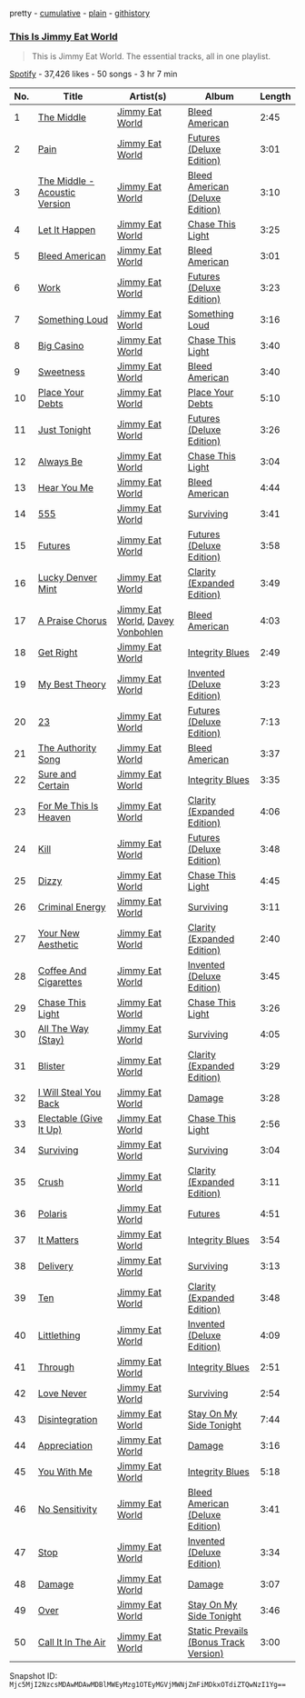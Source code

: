 pretty - [cumulative](/playlists/cumulative/37i9dQZF1DZ06evO25r82I.md) - [plain](/playlists/plain/37i9dQZF1DZ06evO25r82I) - [githistory](https://github.githistory.xyz/mackorone/spotify-playlist-archive/blob/main/playlists/plain/37i9dQZF1DZ06evO25r82I)

### [This Is Jimmy Eat World](https://open.spotify.com/playlist/37i9dQZF1DZ06evO25r82I)

> This is Jimmy Eat World\. The essential tracks, all in one playlist.

[Spotify](https://open.spotify.com/user/spotify) - 37,426 likes - 50 songs - 3 hr 7 min

| No. | Title | Artist(s) | Album | Length |
|---|---|---|---|---|
| 1 | [The Middle](https://open.spotify.com/track/6GG73Jik4jUlQCkKg9JuGO) | [Jimmy Eat World](https://open.spotify.com/artist/3Ayl7mCk0nScecqOzvNp6s) | [Bleed American](https://open.spotify.com/album/0UJhhj5bn5AGAjryFnhueP) | 2:45 |
| 2 | [Pain](https://open.spotify.com/track/2WhDg8UWljoAl8oNh8uZbJ) | [Jimmy Eat World](https://open.spotify.com/artist/3Ayl7mCk0nScecqOzvNp6s) | [Futures \(Deluxe Edition\)](https://open.spotify.com/album/58EcHXCjDzwqHiXDo9523u) | 3:01 |
| 3 | [The Middle \- Acoustic Version](https://open.spotify.com/track/7HJmJYQqBq2tn7RleFlun5) | [Jimmy Eat World](https://open.spotify.com/artist/3Ayl7mCk0nScecqOzvNp6s) | [Bleed American \(Deluxe Edition\)](https://open.spotify.com/album/2P6BqQ7RMpgx8lgoeahpW8) | 3:10 |
| 4 | [Let It Happen](https://open.spotify.com/track/2Vm9PdvlNkCDqInLdOVkAN) | [Jimmy Eat World](https://open.spotify.com/artist/3Ayl7mCk0nScecqOzvNp6s) | [Chase This Light](https://open.spotify.com/album/4Xu33ctS2pLQX9FicNS5IY) | 3:25 |
| 5 | [Bleed American](https://open.spotify.com/track/61XspFITuKmAlYdQacNCbF) | [Jimmy Eat World](https://open.spotify.com/artist/3Ayl7mCk0nScecqOzvNp6s) | [Bleed American](https://open.spotify.com/album/0UJhhj5bn5AGAjryFnhueP) | 3:01 |
| 6 | [Work](https://open.spotify.com/track/7jOmU5z5lgwTL5meoapbMf) | [Jimmy Eat World](https://open.spotify.com/artist/3Ayl7mCk0nScecqOzvNp6s) | [Futures \(Deluxe Edition\)](https://open.spotify.com/album/58EcHXCjDzwqHiXDo9523u) | 3:23 |
| 7 | [Something Loud](https://open.spotify.com/track/5wZK0hHduZpjWWoT0rq9p4) | [Jimmy Eat World](https://open.spotify.com/artist/3Ayl7mCk0nScecqOzvNp6s) | [Something Loud](https://open.spotify.com/album/07jTFwFWX1boeyv2mTmtx1) | 3:16 |
| 8 | [Big Casino](https://open.spotify.com/track/463wBlCYhDPuOVvAU8bS1h) | [Jimmy Eat World](https://open.spotify.com/artist/3Ayl7mCk0nScecqOzvNp6s) | [Chase This Light](https://open.spotify.com/album/4Xu33ctS2pLQX9FicNS5IY) | 3:40 |
| 9 | [Sweetness](https://open.spotify.com/track/429IbFR4yp2J81CeTwF5iY) | [Jimmy Eat World](https://open.spotify.com/artist/3Ayl7mCk0nScecqOzvNp6s) | [Bleed American](https://open.spotify.com/album/0UJhhj5bn5AGAjryFnhueP) | 3:40 |
| 10 | [Place Your Debts](https://open.spotify.com/track/29f4cPjqBi9n5lS8XQlKa3) | [Jimmy Eat World](https://open.spotify.com/artist/3Ayl7mCk0nScecqOzvNp6s) | [Place Your Debts](https://open.spotify.com/album/3I3kMVNvm0kT9RZGjeyNDl) | 5:10 |
| 11 | [Just Tonight](https://open.spotify.com/track/5ZLwbxq5jydIxksfX6ezAn) | [Jimmy Eat World](https://open.spotify.com/artist/3Ayl7mCk0nScecqOzvNp6s) | [Futures \(Deluxe Edition\)](https://open.spotify.com/album/58EcHXCjDzwqHiXDo9523u) | 3:26 |
| 12 | [Always Be](https://open.spotify.com/track/7LyZKnITD52R7SLxoh2VFq) | [Jimmy Eat World](https://open.spotify.com/artist/3Ayl7mCk0nScecqOzvNp6s) | [Chase This Light](https://open.spotify.com/album/4Xu33ctS2pLQX9FicNS5IY) | 3:04 |
| 13 | [Hear You Me](https://open.spotify.com/track/1TvNcWY7WwPLQINhimxycA) | [Jimmy Eat World](https://open.spotify.com/artist/3Ayl7mCk0nScecqOzvNp6s) | [Bleed American](https://open.spotify.com/album/0UJhhj5bn5AGAjryFnhueP) | 4:44 |
| 14 | [555](https://open.spotify.com/track/2TJkd845G0ocbd0m5jLroC) | [Jimmy Eat World](https://open.spotify.com/artist/3Ayl7mCk0nScecqOzvNp6s) | [Surviving](https://open.spotify.com/album/1oXiDeNuXr0A4DFQEr3fhI) | 3:41 |
| 15 | [Futures](https://open.spotify.com/track/6vkN5oRi56GK0lPX0X0EZN) | [Jimmy Eat World](https://open.spotify.com/artist/3Ayl7mCk0nScecqOzvNp6s) | [Futures \(Deluxe Edition\)](https://open.spotify.com/album/58EcHXCjDzwqHiXDo9523u) | 3:58 |
| 16 | [Lucky Denver Mint](https://open.spotify.com/track/2GtMBnQshzpr6kIInqTJVd) | [Jimmy Eat World](https://open.spotify.com/artist/3Ayl7mCk0nScecqOzvNp6s) | [Clarity \(Expanded Edition\)](https://open.spotify.com/album/0JfCEzWgcuUxrAUZw5eUT4) | 3:49 |
| 17 | [A Praise Chorus](https://open.spotify.com/track/0n7d3no0cHnsnkgfFzDuj4) | [Jimmy Eat World](https://open.spotify.com/artist/3Ayl7mCk0nScecqOzvNp6s), [Davey Vonbohlen](https://open.spotify.com/artist/2EYidR98SsS1xtRwavAmW1) | [Bleed American](https://open.spotify.com/album/0UJhhj5bn5AGAjryFnhueP) | 4:03 |
| 18 | [Get Right](https://open.spotify.com/track/19cVww3dRYFzVvslJu2NtL) | [Jimmy Eat World](https://open.spotify.com/artist/3Ayl7mCk0nScecqOzvNp6s) | [Integrity Blues](https://open.spotify.com/album/03hVtUfmQW3fhMbYoliIod) | 2:49 |
| 19 | [My Best Theory](https://open.spotify.com/track/62vYBYt9dJgI1Wn31iTdgC) | [Jimmy Eat World](https://open.spotify.com/artist/3Ayl7mCk0nScecqOzvNp6s) | [Invented \(Deluxe Edition\)](https://open.spotify.com/album/1TxRb6Hl940xyXG4eL8Tlo) | 3:23 |
| 20 | [23](https://open.spotify.com/track/12tjs2HBsd4puDnUgZMKki) | [Jimmy Eat World](https://open.spotify.com/artist/3Ayl7mCk0nScecqOzvNp6s) | [Futures \(Deluxe Edition\)](https://open.spotify.com/album/58EcHXCjDzwqHiXDo9523u) | 7:13 |
| 21 | [The Authority Song](https://open.spotify.com/track/7gAw3OKcrfeRWOFxWs7wgK) | [Jimmy Eat World](https://open.spotify.com/artist/3Ayl7mCk0nScecqOzvNp6s) | [Bleed American](https://open.spotify.com/album/0UJhhj5bn5AGAjryFnhueP) | 3:37 |
| 22 | [Sure and Certain](https://open.spotify.com/track/48nnqkmwmjZ7ohyShSyKAm) | [Jimmy Eat World](https://open.spotify.com/artist/3Ayl7mCk0nScecqOzvNp6s) | [Integrity Blues](https://open.spotify.com/album/03hVtUfmQW3fhMbYoliIod) | 3:35 |
| 23 | [For Me This Is Heaven](https://open.spotify.com/track/64Kk49W8HFh22diWSBVxCr) | [Jimmy Eat World](https://open.spotify.com/artist/3Ayl7mCk0nScecqOzvNp6s) | [Clarity \(Expanded Edition\)](https://open.spotify.com/album/0JfCEzWgcuUxrAUZw5eUT4) | 4:06 |
| 24 | [Kill](https://open.spotify.com/track/6dnHFZrpQDzSAxIsnQaEcJ) | [Jimmy Eat World](https://open.spotify.com/artist/3Ayl7mCk0nScecqOzvNp6s) | [Futures \(Deluxe Edition\)](https://open.spotify.com/album/58EcHXCjDzwqHiXDo9523u) | 3:48 |
| 25 | [Dizzy](https://open.spotify.com/track/5xn1j6DBs769Kn3BvGQWDA) | [Jimmy Eat World](https://open.spotify.com/artist/3Ayl7mCk0nScecqOzvNp6s) | [Chase This Light](https://open.spotify.com/album/4Xu33ctS2pLQX9FicNS5IY) | 4:45 |
| 26 | [Criminal Energy](https://open.spotify.com/track/1sqEf1JGRZlxQBpSbvLcC0) | [Jimmy Eat World](https://open.spotify.com/artist/3Ayl7mCk0nScecqOzvNp6s) | [Surviving](https://open.spotify.com/album/1oXiDeNuXr0A4DFQEr3fhI) | 3:11 |
| 27 | [Your New Aesthetic](https://open.spotify.com/track/0gL7j0cio6IOFizDz0kKpu) | [Jimmy Eat World](https://open.spotify.com/artist/3Ayl7mCk0nScecqOzvNp6s) | [Clarity \(Expanded Edition\)](https://open.spotify.com/album/0JfCEzWgcuUxrAUZw5eUT4) | 2:40 |
| 28 | [Coffee And Cigarettes](https://open.spotify.com/track/7svTK1vdqxc1zsVWTCYHaD) | [Jimmy Eat World](https://open.spotify.com/artist/3Ayl7mCk0nScecqOzvNp6s) | [Invented \(Deluxe Edition\)](https://open.spotify.com/album/1TxRb6Hl940xyXG4eL8Tlo) | 3:45 |
| 29 | [Chase This Light](https://open.spotify.com/track/3sA8cYDDjhjowVUue11AbF) | [Jimmy Eat World](https://open.spotify.com/artist/3Ayl7mCk0nScecqOzvNp6s) | [Chase This Light](https://open.spotify.com/album/4Xu33ctS2pLQX9FicNS5IY) | 3:26 |
| 30 | [All The Way \(Stay\)](https://open.spotify.com/track/5l0pUBYQ5CpPZWMtRvX26K) | [Jimmy Eat World](https://open.spotify.com/artist/3Ayl7mCk0nScecqOzvNp6s) | [Surviving](https://open.spotify.com/album/1oXiDeNuXr0A4DFQEr3fhI) | 4:05 |
| 31 | [Blister](https://open.spotify.com/track/1k4SbPrQlJws5oxPvVi6bP) | [Jimmy Eat World](https://open.spotify.com/artist/3Ayl7mCk0nScecqOzvNp6s) | [Clarity \(Expanded Edition\)](https://open.spotify.com/album/0JfCEzWgcuUxrAUZw5eUT4) | 3:29 |
| 32 | [I Will Steal You Back](https://open.spotify.com/track/32Cimaqis8qkGRMACGsOkh) | [Jimmy Eat World](https://open.spotify.com/artist/3Ayl7mCk0nScecqOzvNp6s) | [Damage](https://open.spotify.com/album/3cTKLglWH2XfDfbwqXvaGo) | 3:28 |
| 33 | [Electable \(Give It Up\)](https://open.spotify.com/track/6YF86Myf8ganLrq9QtCg0E) | [Jimmy Eat World](https://open.spotify.com/artist/3Ayl7mCk0nScecqOzvNp6s) | [Chase This Light](https://open.spotify.com/album/4Xu33ctS2pLQX9FicNS5IY) | 2:56 |
| 34 | [Surviving](https://open.spotify.com/track/6oKVC61L9Jrd13dvDJJVJr) | [Jimmy Eat World](https://open.spotify.com/artist/3Ayl7mCk0nScecqOzvNp6s) | [Surviving](https://open.spotify.com/album/1oXiDeNuXr0A4DFQEr3fhI) | 3:04 |
| 35 | [Crush](https://open.spotify.com/track/4WgqQODh6GOGqIf7o7pkX4) | [Jimmy Eat World](https://open.spotify.com/artist/3Ayl7mCk0nScecqOzvNp6s) | [Clarity \(Expanded Edition\)](https://open.spotify.com/album/0JfCEzWgcuUxrAUZw5eUT4) | 3:11 |
| 36 | [Polaris](https://open.spotify.com/track/4fQjex0ezXcMGpdjlGVi44) | [Jimmy Eat World](https://open.spotify.com/artist/3Ayl7mCk0nScecqOzvNp6s) | [Futures](https://open.spotify.com/album/2EDsu3fuAiflZczcFZTr4y) | 4:51 |
| 37 | [It Matters](https://open.spotify.com/track/6gXzzIJs34eYV6CnpiJsP2) | [Jimmy Eat World](https://open.spotify.com/artist/3Ayl7mCk0nScecqOzvNp6s) | [Integrity Blues](https://open.spotify.com/album/03hVtUfmQW3fhMbYoliIod) | 3:54 |
| 38 | [Delivery](https://open.spotify.com/track/3MY5hKy9nT2D1gEdg3UFVv) | [Jimmy Eat World](https://open.spotify.com/artist/3Ayl7mCk0nScecqOzvNp6s) | [Surviving](https://open.spotify.com/album/1oXiDeNuXr0A4DFQEr3fhI) | 3:13 |
| 39 | [Ten](https://open.spotify.com/track/2WKfrlOLw7U1RvqvdiMpM2) | [Jimmy Eat World](https://open.spotify.com/artist/3Ayl7mCk0nScecqOzvNp6s) | [Clarity \(Expanded Edition\)](https://open.spotify.com/album/0JfCEzWgcuUxrAUZw5eUT4) | 3:48 |
| 40 | [Littlething](https://open.spotify.com/track/1OPeUHaZESc6zMHGXzsk6U) | [Jimmy Eat World](https://open.spotify.com/artist/3Ayl7mCk0nScecqOzvNp6s) | [Invented \(Deluxe Edition\)](https://open.spotify.com/album/1TxRb6Hl940xyXG4eL8Tlo) | 4:09 |
| 41 | [Through](https://open.spotify.com/track/4Iydh0QUgxeOB1o5oKAzAr) | [Jimmy Eat World](https://open.spotify.com/artist/3Ayl7mCk0nScecqOzvNp6s) | [Integrity Blues](https://open.spotify.com/album/03hVtUfmQW3fhMbYoliIod) | 2:51 |
| 42 | [Love Never](https://open.spotify.com/track/2lfp6K5WOQ44IhxD2Wkhr2) | [Jimmy Eat World](https://open.spotify.com/artist/3Ayl7mCk0nScecqOzvNp6s) | [Surviving](https://open.spotify.com/album/1oXiDeNuXr0A4DFQEr3fhI) | 2:54 |
| 43 | [Disintegration](https://open.spotify.com/track/7jqlpEgPLAYpj7ZfESA294) | [Jimmy Eat World](https://open.spotify.com/artist/3Ayl7mCk0nScecqOzvNp6s) | [Stay On My Side Tonight](https://open.spotify.com/album/09fHkrgGyzKYau7SuWsZbj) | 7:44 |
| 44 | [Appreciation](https://open.spotify.com/track/0laArkVVQj7e5ld4oiN615) | [Jimmy Eat World](https://open.spotify.com/artist/3Ayl7mCk0nScecqOzvNp6s) | [Damage](https://open.spotify.com/album/3cTKLglWH2XfDfbwqXvaGo) | 3:16 |
| 45 | [You With Me](https://open.spotify.com/track/2LjA5UUnyUKTMZ3qdBI8De) | [Jimmy Eat World](https://open.spotify.com/artist/3Ayl7mCk0nScecqOzvNp6s) | [Integrity Blues](https://open.spotify.com/album/03hVtUfmQW3fhMbYoliIod) | 5:18 |
| 46 | [No Sensitivity](https://open.spotify.com/track/0kOWnNQzEwFv5G5FEal3MU) | [Jimmy Eat World](https://open.spotify.com/artist/3Ayl7mCk0nScecqOzvNp6s) | [Bleed American \(Deluxe Edition\)](https://open.spotify.com/album/2P6BqQ7RMpgx8lgoeahpW8) | 3:41 |
| 47 | [Stop](https://open.spotify.com/track/5P0IZCEAXz3Bbsp9xquM82) | [Jimmy Eat World](https://open.spotify.com/artist/3Ayl7mCk0nScecqOzvNp6s) | [Invented \(Deluxe Edition\)](https://open.spotify.com/album/1TxRb6Hl940xyXG4eL8Tlo) | 3:34 |
| 48 | [Damage](https://open.spotify.com/track/3T1mwQ0XLG4WhF8jO9FQ7G) | [Jimmy Eat World](https://open.spotify.com/artist/3Ayl7mCk0nScecqOzvNp6s) | [Damage](https://open.spotify.com/album/3cTKLglWH2XfDfbwqXvaGo) | 3:07 |
| 49 | [Over](https://open.spotify.com/track/78FHi3kc3BbaCXIjyti0vX) | [Jimmy Eat World](https://open.spotify.com/artist/3Ayl7mCk0nScecqOzvNp6s) | [Stay On My Side Tonight](https://open.spotify.com/album/09fHkrgGyzKYau7SuWsZbj) | 3:46 |
| 50 | [Call It In The Air](https://open.spotify.com/track/3j6nYQC9jVtIOBXFNOOu9A) | [Jimmy Eat World](https://open.spotify.com/artist/3Ayl7mCk0nScecqOzvNp6s) | [Static Prevails \(Bonus Track Version\)](https://open.spotify.com/album/08EiadO7jxgjbJJdzX8mem) | 3:00 |

Snapshot ID: `Mjc5MjI2NzcsMDAwMDAwMDBlMWEyMzg1OTEyMGVjMWNjZmFiMDkxOTdiZTQwNzI1Yg==`
